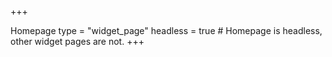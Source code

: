 +++

Homepage
type = "widget_page" headless = true # Homepage is headless, other widget pages are not. +++